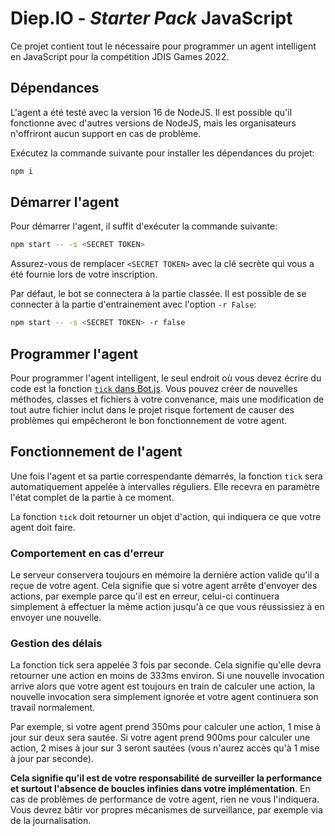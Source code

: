 # Diep.IO - _Starter Pack_ JavaScript

Ce projet contient tout le nécessaire pour programmer un agent intelligent en JavaScript pour la compétition JDIS Games 2022.

## Dépendances

L'agent a été testé avec la version 16 de NodeJS. Il est possible qu'il fonctionne avec d'autres versions de NodeJS, mais les organisateurs n'offriront aucun support en cas de problème.

Exécutez la commande suivante pour installer les dépendances du projet:
```bash
npm i
```

## Démarrer l'agent

Pour démarrer l'agent, il suffit d'exécuter la commande suivante:
```bash
npm start -- -s <SECRET TOKEN>
```

Assurez-vous de remplacer `<SECRET TOKEN>` avec la clé secrète qui vous a été fournie lors de votre inscription.

Par défaut, le bot se connectera à la partie classée. Il est possible de se connecter à la partie d'entrainement avec l'option `-r False`:
```bash
npm start -- -s <SECRET TOKEN> -r false
```

## Programmer l'agent

Pour programmer l'agent intelligent, le seul endroit où vous devez écrire du code est la fonction [`tick` dans Bot.js](./Bot.js). Vous pouvez créer de nouvelles méthodes, classes et fichiers à votre convenance, mais une modification de tout autre fichier inclut dans le projet risque fortement de causer des problèmes qui empêcheront le bon fonctionnement de votre agent.

## Fonctionnement de l'agent

Une fois l'agent et sa partie correspendante démarrés, la fonction `tick` sera automatiquement appelée à intervalles réguliers. Elle recevra en paramètre l'état complet de la partie à ce moment.

La fonction `tick` doit retourner un objet d'action, qui indiquera ce que votre agent doit faire.

### Comportement en cas d'erreur

Le serveur conservera toujours en mémoire la dernière action valide qu'il a reçue de votre agent. Cela signifie que si votre agent arrête d'envoyer des actions, par exemple parce qu'il est en erreur, celui-ci continuera simplement à effectuer la même action jusqu'à ce que vous réussissiez à en envoyer une nouvelle.

### Gestion des délais

La fonction tick sera appelée 3 fois par seconde. Cela signifie qu'elle devra retourner une action en moins de 333ms environ. Si une nouvelle invocation arrive alors que votre agent est toujours en train de calculer une action, la nouvelle invocation sera simplement ignorée et votre agent continuera son travail normalement.

Par exemple, si votre agent prend 350ms pour calculer une action, 1 mise à jour sur deux sera sautée. Si votre agent prend 900ms pour calculer une action, 2 mises à jour sur 3 seront sautées (vous n'aurez accès qu'à 1 mise à jour par seconde).

__Cela signifie qu'il est de votre responsabilité de surveiller la performance et surtout l'absence de boucles infinies dans votre implémentation__. En cas de problèmes de performance de votre agent, rien ne vous l'indiquera. Vous devrez bâtir vor propres mécanismes de surveillance, par exemple via de la journalisation.
